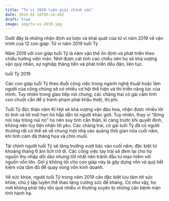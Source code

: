 ```yaml
---
title: "Tử vi 2019 luận giải chính xác"
date: 2019-02-16T05:16:49Z
draft: true
image: img/tu-vi-2019.jpg
---
```


Dưới đây là những nhận định sơ lược và khái quát của tử vi năm 2019 về vận trình của 12 con giáp:
Tử vi năm 2019 tuổi Tý

Năm 2019 với con giáp tuổi Tý là năm vận thế ổn định và phát triển theo chiều hướng viên mãn. Nhờ được cát tinh cao chiếu nên họ sẽ khá vượng vận quý nhân, sự nghiệp thăng tiến và phát triển đều đặn, liên tục.

tuổi Tý 2019

Các con giáp tuổi Tý theo đuổi công việc trong ngành nghệ thuật hoặc làm người của công chúng sẽ có nhiều cơ hội thể hiện và thi triển năng lực của mình. Tuy nhiên trong giao tiếp nói chung, các chàng trai cô gái cầm tinh con chuột cần để ý tránh phạm phải khẩu thiệt, thị phi.

Tuổi Tý độc thân năm Kỉ Hợi sẽ khá vượng vận đào hoa, nhận được nhiều lời tỏ tình và lời mời hẹn hò hấp dẫn từ người khác giới. Tuy nhiên, thay vì “đứng nói này trông núi nọ” họ nên suy tính cẩn thận, kĩ càng trước khi quyết định, không nên tùy tiện nhận lời yêu. Các chàng trai, cô gái tuổi Tý đã có người thương rất có thể sẽ về chung một nhà vào quãng thời gian nữa cuối năm, khi tình cảm đã thăng hoa và chín muồi.

Tài chính người tuổi Tý sẽ tăng trưởng vượt bậc vào cuối năm, đặc biệt từ khoảng tháng 6 âm lịch trở đi. Các công việc tay trái sẽ đem lại cho họ nguồn thu nhập dồi dào nhưng tốt nhất nên tránh đầu tư mạo hiểm với nguồn vốn lớn. Gợi ý không tồi cho con giáp này là gây dựng vốn và quỹ tiết kiệm vừa tầm đủ để quay vòng vốn kinh doanh.

Về sức khỏe, người tuổi Tý trong năm 2019 cần đặc biệt lưu tâm tới sức khỏe, chú ý tập luyện thể thao tăng cường sức đề kháng. Có như vậy, họ mới không phải tiêu tốn quá nhiều vì thường xuyên bị những căn bệnh mãn tính hành hạ. 